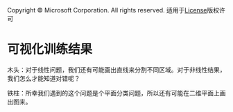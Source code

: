 Copyright © Microsoft Corporation. All rights reserved.
  适用于[License](https://github.com/Microsoft/ai-edu/blob/master/LICENSE.md)版权许可

# 可视化训练结果

木头：对于线性问题，我们还有可能画出直线来分割不同区域。对于非线性结果，我们怎么才能知道对错呢？

铁柱：所幸我们遇到的这个问题是个平面分类问题，所以还有可能在二维平面上画出图来。

